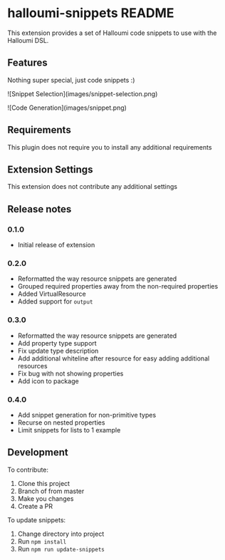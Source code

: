 # halloumi-snippets README

This extension provides a set of Halloumi code snippets to use with the Halloumi DSL.

## Features

Nothing super special, just code snippets :)

\!\[Snippet Selection\]\(images/snippet-selection.png\)

\!\[Code Generation\]\(images/snippet.png\)

## Requirements

This plugin does not require you to install any additional requirements

## Extension Settings

This extension does not contribute any additional settings

## Release notes

### 0.1.0

* Initial release of extension

### 0.2.0

* Reformatted the way resource snippets are generated
* Grouped required properties away from the non-required properties
* Added VirtualResource
* Added support for `output` 

### 0.3.0

* Reformatted the way resource snippets are generated
* Add property type support
* Fix update type description
* Add additional whiteline after resource for easy adding additional resources
* Fix bug with not showing properties
* Add icon to package

### 0.4.0

* Add snippet generation for non-primitive types
* Recurse on nested properties
* Limit snippets for lists to 1 example

## Development

To contribute:

1. Clone this project
2. Branch of from master
3. Make you changes
4. Create a PR

To update snippets:

1. Change directory into project
2. Run `npm install`
3. Run `npm run update-snippets`